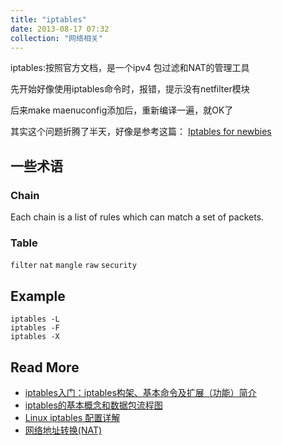 ```yaml
---
title: "iptables"
date: 2013-08-17 07:32
collection: "网络相关"
---
```



iptables:按照官方文档，是一个ipv4 包过滤和NAT的管理工具

先开始好像使用iptables命令时，报错，提示没有netfilter模块

后来make maenuconfig添加后，重新编译一遍，就OK了

其实这个问题折腾了半天，好像是参考这篇：
[Iptables for newbies](http://en.gentoo-wiki.com/wiki/HOWTO_Iptables_for_newbies)

## 一些术语 ##

### Chain ###

Each chain is a list of rules which can match a set of packets.

### Table ###

` filter `
` nat `
` mangle `
` raw `
` security `


## Example ##

	iptables -L
	iptables -F
	iptables -X


## Read More ##

* [iptables入门：iptables构架、基本命令及扩展（功能）简介](http://lesca.me/archives/iptables-architecture-commands-extensions.html) 
* [iptables的基本概念和数据包流程图](http://www.ha97.com/4093.html)
* [Linux iptables 配置详解](http://www.21andy.com/blog/20120528/2043.html)
* [网络地址转换(NAT)](http://zh.wikipedia.org/wiki/%E7%BD%91%E7%BB%9C%E5%9C%B0%E5%9D%80%E8%BD%AC%E6%8D%A2)
